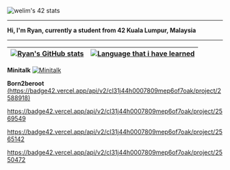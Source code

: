 ![welim's 42 stats](https://badge42.vercel.app/api/v2/cl31j44h0007809mep6of7oak/stats?cursusId=21&coalitionId=148)

---

<p>
<b>Hi, I'm Ryan, currently a student from 42 Kuala Lumpur, Malaysia</b>
</p>

---

| [![Ryan's GitHub stats](https://github-readme-stats.vercel.app/api?username=Ry4nnnn&count_private=true&show_icons=true&hide=issues&hide_border=true&theme=vue-dark)](https://github.com/Ry4nnnn?tab=repositories) | [![Language that i have learned](https://github-readme-stats.vercel.app/api/top-langs/?username=Ry4nnnn&layout=compact&hide_border=true&theme=vue-dark)](https://github.com/Ry4nnnn?tab=repositories) |
|:-:|:-:|
<b>Minitalk</b>			[![Minitalk](https://badge42.vercel.app/api/v2/cl31j44h0007809mep6of7oak/project/2609986)](https://github.com/Ry4nnnn/minitalk)

<b>Born2beroot</b>		[(https://badge42.vercel.app/api/v2/cl31j44h0007809mep6of7oak/project/2588918)](https://github.com/Ry4nnnn/born2beroot)
<!-- ft_printf -->
https://badge42.vercel.app/api/v2/cl31j44h0007809mep6of7oak/project/2569549
<!-- get_next_line -->
https://badge42.vercel.app/api/v2/cl31j44h0007809mep6of7oak/project/2565142
<!-- libft -->
https://badge42.vercel.app/api/v2/cl31j44h0007809mep6of7oak/project/2550472